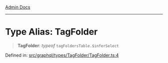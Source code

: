 [Admin Docs](/)

***

# Type Alias: TagFolder

> **TagFolder**: *typeof* `tagFoldersTable.$inferSelect`

Defined in: [src/graphql/types/TagFolder/TagFolder.ts:4](https://github.com/hustlernik/talawa-api/blob/6321c91e956d2ee44b2bb9c22c1b40aa4687c9c2/src/graphql/types/TagFolder/TagFolder.ts#L4)
